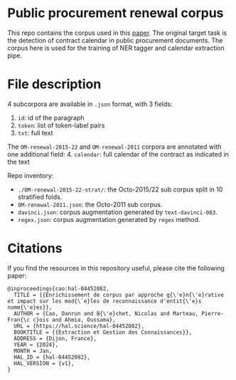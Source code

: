 # Public procurement renewal corpus

This repo contains the corpus used in this [paper](https://hal.science/hal-04452082).
The original target task is the detection of contract calendar in public procurement documents. 
The corpus here is used for the training of NER tagger and calendar extraction pipe.

# File description
4 subcorpora are available in `.json` format, with 3 fields:
1. `id`: id of the paragraph
2. `token`: list of token-label pairs
3. `txt`: full text 

The `OM-renewal-2015-22` and `OM-renewal-2011` corpora are annotated with one additional field:
4. `calendar`: full calendar of the contract as indicated in the text

Repo inventory:
- `./OM-renewal-2015-22-strat/`: the Octo-2015/22 sub corpus split in 10 stratified folds.
- `OM-renewal-2011.json`: the Octo-2011 sub corpus.
- `davinci.json`: corpus augmentation generated by `text-davinci-003`.
- `regex.json`: corpus augmentation generated by `regex` method. 

# Citations
If you find the resources in this repository useful, please cite the following paper:
```
@inproceedings{cao:hal-04452082,
  TITLE = {{Enrichissement de corpus par approche g{\'e}n{\'e}rative et impact sur les mod{\`e}les de reconnaissance d'entit{\'e}s nomm{\'e}es}},
  AUTHOR = {Cao, Danrun and B{\'e}chet, Nicolas and Marteau, Pierre-Fran{\c c}ois and Ahmia, Oussama},
  URL = {https://hal.science/hal-04452082},
  BOOKTITLE = {{Extraction et Gestion des Connaissances}},
  ADDRESS = {Dijon, France},
  YEAR = {2024},
  MONTH = Jan,
  HAL_ID = {hal-04452082},
  HAL_VERSION = {v1},
}
```